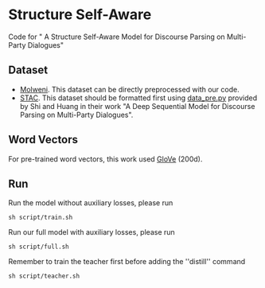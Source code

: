 # Structure Self-Aware
 Code for " A Structure Self-Aware Model for Discourse Parsing on Multi-Party Dialogues"

## Dataset

* [Molweni](https://github.com/HIT-SCIR/Molweni). This dataset can be directly preprocessed with our code.
* [STAC](https://www.irit.fr/STAC/corpus.html). This dataset should be formatted first using [data_pre.py](https://github.com/shizhouxing/DialogueDiscourseParsing/blob/master/data_pre.py) provided by Shi and Huang in their work "A Deep Sequential Model for Discourse Parsing on Multi-Party Dialogues".

## Word Vectors

For pre-trained word vectors, this work used [GloVe](https://nlp.stanford.edu/projects/glove/) (200d).

## Run

Run the model without auxiliary losses, please run

```
sh script/train.sh
```

Run our full model with auxiliary losses, please run

```
sh script/full.sh
```

Remember to train the teacher first before adding the ''distill'' command

```
sh script/teacher.sh
```

